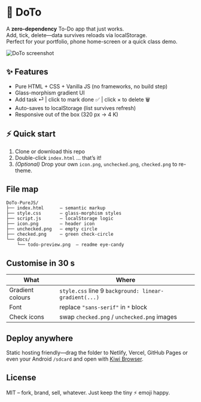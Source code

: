 # 🎯 DoTo
A **zero-dependency** To-Do app that just works.  
Add, tick, delete—data survives reloads via localStorage.  
Perfect for your portfolio, phone home-screen or a quick class demo.

![DoTo screenshot](docs/todo-preview.png)

## ✨ Features
- Pure HTML + CSS + Vanilla JS (no frameworks, no build step)  
- Glass-morphism gradient UI  
- Add task ⏎ | click to mark done ✅ | click × to delete 🗑️  
- Auto-saves to localStorage (list survives refresh)  
- Responsive out of the box (320 px → 4 K)

## ⚡ Quick start
1. Clone or download this repo  
2. Double-click `index.html` … that’s it!  
3. *(Optional)* Drop your own `icon.png`, `unchecked.png`, `checked.png` to re-theme.

## File map
```
DoTo-PureJS/
├── index.html      – semantic markup
├── style.css       – glass-morphism styles
├── script.js       – localStorage logic
├── icon.png        – header icon
├── unchecked.png   – empty circle
├── checked.png     – green check-circle
└── docs/
    └── todo-preview.png  – readme eye-candy
```

## Customise in 30 s
| What | Where |
|------|-------|
| Gradient colours | `style.css` line 9 `background: linear-gradient(...)` |
| Font | replace `"sans-serif"` in `*` block |
| Check icons | swap `checked.png` / `unchecked.png` images |

## Deploy anywhere
Static hosting friendly—drag the folder to Netlify, Vercel, GitHub Pages or even your Android `/sdcard` and open with [Kiwi Browser](https://kiwibrowser.com).

## License
MIT – fork, brand, sell, whatever. Just keep the tiny ⚡ emoji happy.
```
